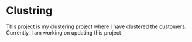 # Clustring
This project is my clustering project where I have clustered the customers. Currently, I am working on updating this project
